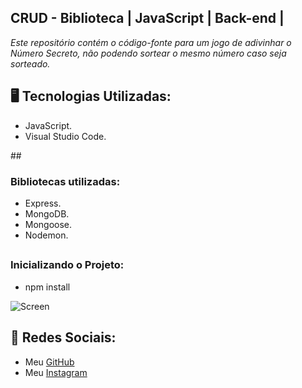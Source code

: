 ## CRUD - Biblioteca | JavaScript | Back-end |


<p><em>Este repositório contém o código-fonte para um jogo de adivinhar o Número Secreto, não podendo sortear o mesmo número caso seja sorteado.</em></p>

 ## <h2>🖥️ Tecnologias Utilizadas:</h2>
<ul>
      <li>JavaScript.</li>
      <li>Visual Studio Code.</li>
</ul>
 ## <h3> Bibliotecas utilizadas: </h3>
<ul>
      <li>Express.</li>
      <li>MongoDB.</li>
      <li>Mongoose.</li>
      <li>Nodemon.</li>
</ul>

## <h3>Inicializando o Projeto:</h3>
<ul>
<li>npm install</li>
</ul>


![Screen](https://cdn.discordapp.com/attachments/1129425322685767680/1148647885186019460/image.png)


 ## 📱 Redes Sociais:
* Meu [GitHub](https://github.com/ViniciusTunes)
* Meu [Instagram](https://www.instagram.com/yng.Vinicius/)
